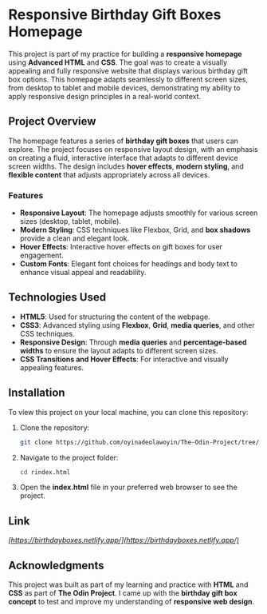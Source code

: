 # **Responsive Birthday Gift Boxes Homepage**

This project is part of my practice for building a **responsive homepage** using **Advanced HTML** and **CSS**. The goal was to create a visually appealing and fully responsive website that displays various birthday gift box options. This homepage adapts seamlessly to different screen sizes, from desktop to tablet and mobile devices, demonstrating my ability to apply responsive design principles in a real-world context.

## **Project Overview**

The homepage features a series of **birthday gift boxes** that users can explore. The project focuses on responsive layout design, with an emphasis on creating a fluid, interactive interface that adapts to different device screen widths. The design includes **hover effects**, **modern styling**, and **flexible content** that adjusts appropriately across all devices.

### **Features**
- **Responsive Layout**: The homepage adjusts smoothly for various screen sizes (desktop, tablet, mobile).
- **Modern Styling**: CSS techniques like Flexbox, Grid, and **box shadows** provide a clean and elegant look.
- **Hover Effects**: Interactive hover effects on gift boxes for user engagement.
- **Custom Fonts**: Elegant font choices for headings and body text to enhance visual appeal and readability.

## **Technologies Used**
- **HTML5**: Used for structuring the content of the webpage.
- **CSS3**: Advanced styling using **Flexbox**, **Grid**, **media queries**, and other CSS techniques.
- **Responsive Design**: Through **media queries** and **percentage-based widths** to ensure the layout adapts to different screen sizes.
- **CSS Transitions and Hover Effects**: For interactive and visually appealing features.

## **Installation**
To view this project on your local machine, you can clone this repository:

1. Clone the repository:
   ```bash
   git clone https://github.com/oyinadeolawoyin/The-Odin-Project/tree/main/advance-html
   ```

2. Navigate to the project folder:
   ```bash
   cd rindex.html
   ```

3. Open the **index.html** file in your preferred web browser to see the project.

## **Link**
*[https://birthdayboxes.netlify.app/](https://birthdayboxes.netlify.app/)*


## **Acknowledgments**
This project was built as part of my learning and practice with **HTML** and **CSS** as part of **The Odin Project**. I came up with the **birthday gift box concept** to test and improve my understanding of **responsive web design**.